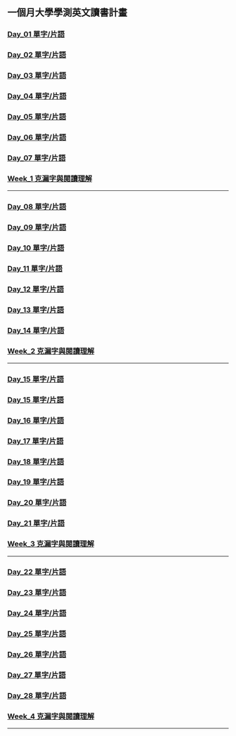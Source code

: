 ## 一個月大學學測英文讀書計畫
### [Day_01 單字/片語](Day_01.txt)
### [Day_02 單字/片語](Day_02.txt)
### [Day_03 單字/片語](Day_03.txt)
### [Day_04 單字/片語](Day_04.txt)
### [Day_05 單字/片語](Day_05.txt)
### [Day_06 單字/片語](Day_06.txt)
### [Day_07 單字/片語](Day_07.txt)
### [Week_1 克漏字與閱讀理解](Week_1.txt)
---
### [Day_08 單字/片語](Day_08.txt)
### [Day_09 單字/片語](Day_09.txt)
### [Day_10 單字/片語](Day_10.txt)
### [Day_11 單字/片語](Day_11.txt)
### [Day_12 單字/片語](Day_12.txt)
### [Day_13 單字/片語](Day_13.txt)
### [Day_14 單字/片語](Day_14.txt)
### [Week_2 克漏字與閱讀理解](Week_2.txt)
---
### [Day_15 單字/片語](Day_15.txt)
### [Day_15 單字/片語](Day_15.txt)
### [Day_16 單字/片語](Day_16.txt)
### [Day_17 單字/片語](Day_17.txt)
### [Day_18 單字/片語](Day_18.txt)
### [Day_19 單字/片語](Day_19.txt)
### [Day_20 單字/片語](Day_20.txt)
### [Day_21 單字/片語](Day_21.txt)
### [Week_3 克漏字與閱讀理解](Week_3.txt)
---
### [Day_22 單字/片語](Day_22.txt)
### [Day_23 單字/片語](Day_23.txt)
### [Day_24 單字/片語](Day_24.txt)
### [Day_25 單字/片語](Day_25.txt)
### [Day_26 單字/片語](Day_26.txt)
### [Day_27 單字/片語](Day_27.txt)
### [Day_28 單字/片語](Day_28.txt)
### [Week_4 克漏字與閱讀理解](Week_4.txt)
---
